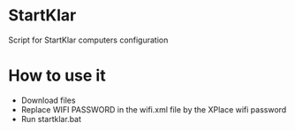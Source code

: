 # StartKlar
Script for StartKlar computers configuration

# How to use it
- Download files
- Replace WIFI PASSWORD in the wifi.xml file by the XPlace wifi password
- Run startklar.bat
